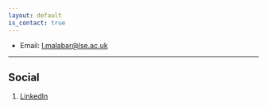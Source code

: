 ```yaml
---
layout: default
is_contact: true
---
```


* Email: [l.malabar@lse.ac.uk](mailto:l.malabar@lse.ac.uk)

---

## Social

1. [LinkedIn](#)
